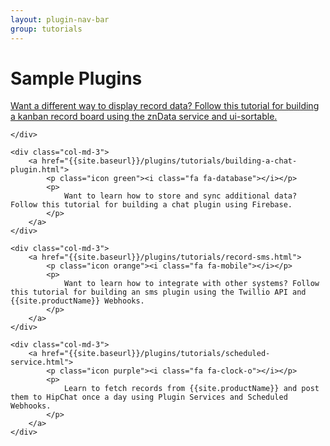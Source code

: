 ```yaml
---
layout: plugin-nav-bar
group: tutorials
---
```


# Sample Plugins

<div class="container-fluid center-text">
	<div class="col-md-3">
		<a href="{{site.baseurl}}/plugins/tutorials/record-board.html">
			<p class="icon blue"><i class="fa fa-columns"></i></p> 
			<p>
				Want a different way to display record data? Follow this tutorial for building a kanban record board using the znData service and ui-sortable.
			</p>
		</a>

	</div>
	
	<div class="col-md-3">
		<a href="{{site.baseurl}}/plugins/tutorials/building-a-chat-plugin.html">
			<p class="icon green"><i class="fa fa-database"></i></p> 
			<p>
				Want to learn how to store and sync additional data? Follow this tutorial for building a chat plugin using Firebase.
			</p>
		</a>
	</div>

	<div class="col-md-3">
		<a href="{{site.baseurl}}/plugins/tutorials/record-sms.html">
			<p class="icon orange"><i class="fa fa-mobile"></i></p> 
			<p>
				Want to learn how to integrate with other systems? Follow this tutorial for building an sms plugin using the Twillio API and {{site.productName}} Webhooks.
			</p>
		</a>
	</div>

	<div class="col-md-3">
		<a href="{{site.baseurl}}/plugins/tutorials/scheduled-service.html">
			<p class="icon purple"><i class="fa fa-clock-o"></i></p> 
			<p>
				Learn to fetch records from {{site.productName}} and post them to HipChat once a day using Plugin Services and Scheduled Webhooks.
			</p>
		</a>
	</div>
	
</div>
